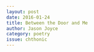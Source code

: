 ```yaml
---
layout: post 
date: 2016-01-24
title: Between the Door and Me
author: Jason Joyce
category: poetry
issue: chthonic
---
```

